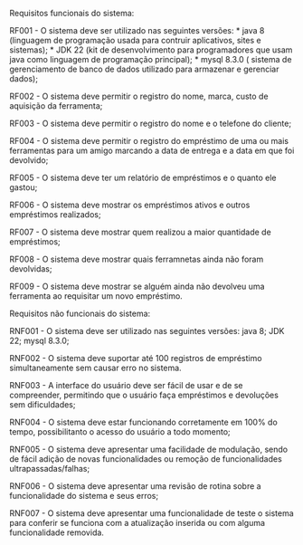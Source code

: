 Requisitos funcionais do sistema:

 RF001 -  O sistema deve ser utilizado nas seguintes versões: 
                 * java 8 (linguagem de programação usada para contruir aplicativos, sites e sistemas); 
                 * JDK 22 (kit de desenvolvimento para programadores que usam java como linguagem de programação principal);
                 * mysql 8.3.0 ( sistema de gerenciamento de banco de dados utilizado para armazenar e gerenciar dados);

 RF002 - O sistema deve permitir o registro do nome, marca, custo de aquisição da ferramenta;

 RF003 - O sistema deve permitir o registro do nome e o telefone do cliente;

 RF004 - O sistema deve permitir o registro do empréstimo de uma ou mais ferramentas para um amigo marcando a data de entrega e a data em que foi devolvido;

 RF005 - O sistema deve ter um relatório de empréstimos e o quanto ele gastou;

 RF006 - O sistema deve mostrar os empréstimos ativos e outros empréstimos realizados;

 RF007 - O sistema deve mostrar quem realizou a maior quantidade de empréstimos;

 RF008 - O sistema deve mostrar quais ferramnetas ainda não foram devolvidas;

 RF009 - O sistema deve mostrar se alguém ainda não devolveu uma ferramenta ao requisitar um novo empréstimo.

Requisitos não funcionais do sistema:

RNF001 - O sistema deve ser utilizado nas seguintes versões: java 8; JDK 22; mysql 8.3.0;

RNF002 - O sistema deve suportar até 100 registros de empréstimo simultaneamente sem causar erro no sistema.

RNF003 - A interface do usuário deve ser fácil de usar e de se compreender, permitindo que o usuário faça empréstimos e devoluções sem dificuldades;
            
RNF004 - O sistema deve estar funcionando corretamente em 100% do tempo, possibilitanto o acesso do usuário a todo momento;

RNF005 - O sistema deve apresentar uma facilidade de modulação, sendo de fácil adição de novas funcionalidades ou remoção de funcionalidades ultrapassadas/falhas;

RNF006 - O sistema deve apresentar uma revisão de rotina sobre a funcionalidade do sistema e seus erros;

RNF007 - O sistema deve apresentar uma funcionalidade de teste o sistema para conferir se funciona com a atualização inserida ou com alguma funcionalidade removida.
